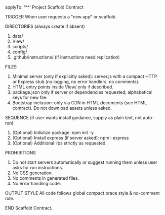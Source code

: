applyTo: '**'
Project Scaffold Contract

TRIGGER
When user requests a "new app" or scaffold.

DIRECTORIES (always create if absent)
1. data/
2. View/
3. scripts/
4. config/
5. .github/instructions/ (if instructions need replication)

FILES
1. Minimal server (only if explicitly asked): server.js with a compact HTTP or Express stub (no logging, no error handlers, no comments).
2. HTML entry points inside View/ only if described.
3. package.json only if server or dependencies requested; alphabetical keys for new file.
4. Bootstrap inclusion: only via CDN in HTML documents (see HTML contract). Do not download assets unless asked.

SEQUENCE (if user wants install guidance, supply as plain text, not auto-run)
1. (Optional) Initialize package: npm init -y
2. (Optional) Install express (if server asked): npm i express
3. (Optional) Additional libs strictly as requested.

PROHIBITIONS
1. Do not start servers automatically or suggest running them unless user asks for run instructions.
2. No CSS generation.
3. No comments in generated files.
4. No error handling code.

OUTPUT STYLE
All code follows global compact brace style & no-comment rule.

END Scaffold Contract.
